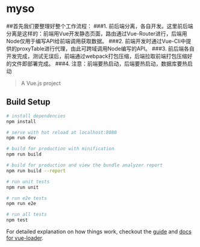 # myso

##首先我们要整理好整个工作流程： 
###1. 前后端分离，各自开发。这里前后端分离是这样的：前端用Vue开发静态页面，路由通过Vue-Router进行，后端用Node仅用于编写API给前端调用获取数据。 
###2. 前端开发时通过Vue-Cli中提供的proxyTable进行代理，由此可跨域调用Node编写的API。 
###3. 前后端各自开发完成，测试无误后，前端通过webpack打包压缩，后端拉取前端打包压缩好的文件即部署完成。
###4. 注意：前端要热启动，后端要热启动，数据库要热启动

> A Vue.js project

## Build Setup

``` bash
# install dependencies
npm install

# serve with hot reload at localhost:8080
npm run dev

# build for production with minification
npm run build

# build for production and view the bundle analyzer report
npm run build --report

# run unit tests
npm run unit

# run e2e tests
npm run e2e

# run all tests
npm test
```

For detailed explanation on how things work, checkout the [guide](http://vuejs-templates.github.io/webpack/) and [docs for vue-loader](http://vuejs.github.io/vue-loader).
